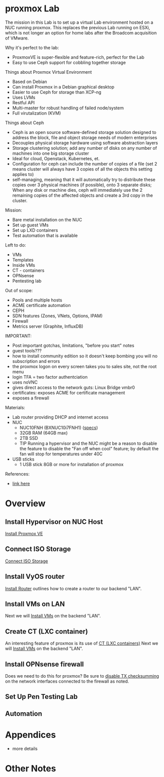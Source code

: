# proxmox Lab
The mission in this Lab is to set up a virtual Lab environment hosted on a NUC running proxmox. This replaces the previous Lab running on ESXi, which is not longer an option for home labs after the Broadcom acquisition of VMware.

Why it's perfect to the lab:
- ProxmoxVE is super-flexible and feature-rich, perfect for the Lab
- Easy to use Ceph support for cobbling together storage

Things about Proxmox Virtual Environment
- Based on Debian
- Can install Proxmox in a Debian graphical desktop
- Easier to use Ceph for storage than XCP-ng
- Uses LVMs
- Restful API
- Multi-master for robust handling of failed node/system
- Full virutalization (KVM)

Things about Ceph
- Ceph is an open source software-defined storage solution designed to address the block, file and object storage needs of modern enterprises
- Decouples physical storage hardware using software abstraction layers
- Storage clustering solution; add any number of disks on any number of machines into one big storage cluster
- Ideal for cloud, Openstack, Kubernetes, et.
- Configuration for ceph can include the number of copies of a file (set 2 means cluster will always have 3 copies of all the objects this setting applies to)
- self-managing, meaning that it will automatically try to distribute these copies over 3 physical machines (if possible), onto 3 separate disks; When any disk or machine dies, ceph will immediately use the 2 remaining copies of the affected objects and create a 3rd copy in the cluster.


Mission:
- Bare metal installation on the NUC
- Set up guest VMs
- Set up LXD containers
- Test automation that is available

Left to do:
- VMs
- Templates
- Inside VMs
- CT - containers
- OPNsense
- Pentesting lab

Out of scope:
- Pools and multiple hosts
- ACME certificate automation
- CEPH
- SDN features (Zones, VNets, Options, IPAM)
- Firewall
- Metrics server (Graphite, InfluxDB)

IMPORTANT:
- Post important gotchas, limitations, "before you start" notes
- guest tools???
- how to install community edition so it doesn't keep bombing you will no subscription and errors
- the proxmox logon on every screen takes you to sales site, not the root menu
- login TFA = two factor authentciation
- uses noVNC
- gives direct access to the network guts: Linux Bridge vmbr0
- certificates: exposes ACME for certificate  management
- exposes a firewall

Materials:
- Lab router  providing DHCP and internet access
- NUC
  - NUC10FNH (BXNUC10i7FNH1) ([specs](https://www.intel.com/content/dam/support/us/en/documents/intel-nuc/NUC10i357FN_TechProdSpec.pdf))
  - 32GB RAM (64GB max)
  - 2TB SSD
  - TIP Running a hypervisor and the NUC might be a reason to disable the feature to disable the "Fan off when cool" feature; by default the fan will stop for temperatures under 40C
- USB sticks
  - 1 USB stick 8GB or more for installation of proxmox
 
References:
- [link here](https://www.proxmox.com/en/proxmox-virtual-environment/get-started)

# Overview
## Install Hypervisor on NUC Host
[Install Proxmox VE](1_Install.md)

## Connect ISO Storage
[Connect ISO Storage](2_ISO_Storage.md)

## Install VyOS router
[Install Router](3_Router.md) outlines how to create a router to our backend "LAN".

## Install VMs on LAN
Next we will [Install VMs](4_LAN_VM.md) on the backend "LAN".

## Create CT (LXC container)
An interesting feature of proxmox is its use of [CT (LXC containers)](5_LAN_CT.md)
Next we will [Install VMs](4_LAN_VM.md) on the backend "LAN".

## Install OPNsense firewall

Does we need to do this for proxmox? Be sure to <ins>disable TX checksumming</ins> on the network interfaces connected to the firewall as noted.

## Set Up Pen Testing Lab

## Automation


# Appendices
- more details

# Other Notes
